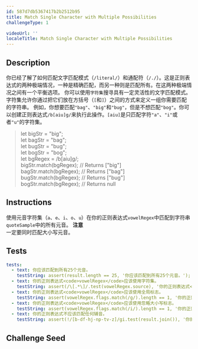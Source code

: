 ```yaml
---
id: 587d7db5367417b2b2512b95
title: Match Single Character with Multiple Possibilities
challengeType: 1

videoUrl: ''
localeTitle: Match Single Character with Multiple Possibilities
---
```


## Description
<section id='description'>
你已经了解了如何匹配文字匹配模式（<code>/literal/</code>）和通配符（<code>/./</code>）。这是正则表达式的两种极端情况，一种是精确匹配，而另一种则是匹配所有。在这两种极端情况之间有一个平衡选项。
你可以使用<code>字符集</code>搜寻具有一定灵活性的文字匹配模式。字符集允许你通过把它们放在方括号（<code>[</code>和<code>]</code>）之间的方式来定义一组你需要匹配的字符串。
例如，你想要匹配<code>"bag"</code>、<code>"big"</code>和<code>"bug"</code>，但是不想匹配<code>"bog"</code>。你可以创建正则表达式<code>/b[aiu]g/</code>来执行此操作。<code>[aiu]</code>是只匹配字符<code>"a"</code>、<code>"i"</code>或者<code>"u"</code>的字符集。
<blockquote>let bigStr = "big";<br>let bagStr = "bag";<br>let bugStr = "bug";<br>let bogStr = "bog";<br>let bgRegex = /b[aiu]g/;<br>bigStr.match(bgRegex); // Returns ["big"]<br>bagStr.match(bgRegex); // Returns ["bag"]<br>bugStr.match(bgRegex); // Returns ["bug"]<br>bogStr.match(bgRegex); // Returns null</blockquote>
</section>

## Instructions
<section id='instructions'>
使用元音字符集（<code>a</code>、<code>e</code>、<code>i</code>、<code>o</code>、<code>u</code>）在你的正则表达式<code>vowelRegex</code>中匹配到字符串<code>quoteSample</code>中的所有元音。
<strong>注意</strong><br>一定要同时匹配大小写元音。
</section>

## Tests
<section id='tests'>

```yml
tests:
  - text: 你应该匹配到所有25个元音。
    testString: assert(result.length == 25, '你应该匹配到所有25个元音。');
  - text: 你的正则表达式<code>vowelRegex</code>应该使用字符集。
    testString: assert(/\[.*\]/.test(vowelRegex.source), '你的正则表达式<code>vowelRegex</code>应该使用字符集。');
  - text: 你的正则表达式<code>vowelRegex</code>应该使用全局标志。
    testString: assert(vowelRegex.flags.match(/g/).length == 1, '你的正则表达式<code>vowelRegex</code>应该使用全局标志。');
  - text: 你的正则表达式<code>vowelRegex</code>应该使用忽略大小写标志。
    testString: assert(vowelRegex.flags.match(/i/).length == 1, '你的正则表达式<code>vowelRegex</code>应该使用忽略大小写标志。');
  - text: 你的正则表达式不应该匹配任何辅音。
    testString: assert(!/[b-df-hj-np-tv-z]/gi.test(result.join()), '你的正则表达式不应该匹配任何辅音。');

```

</section>

## Challenge Seed
<section id='challengeSeed'>















</section>

              